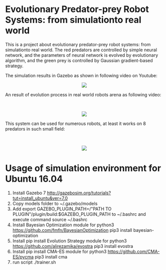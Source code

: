 # Evolutionary Predator-prey Robot Systems: from simulationto real world
This is a project about evolutionary predator-prey robot systems: from simulationto real world. The red predators are controlled by simple neural network, and the parameters of neural network is evolved by evolutionary algorithm, and the green prey is controlled by Gaussian gradient-based strategy.

The simulation results in Gazebo as shown in following video on Youtube:
<p align="center">
    <a href="http://www.youtube.com/watch?v=trR2Gc1tLzg"><img src="http://img.youtube.com/vi/trR2Gc1tLzg/0.jpg"></a>
</p>
<p> An result of evolution process in real world robots arena as following video:</p>
<br>
<p align="center">
    <a href="http://www.youtube.com/watch?v=fjTd06L-9bQ"><img src="http://img.youtube.com/vi/fjTd06L-9bQ/0.jpg"></a>
</p>
<p>This system can be used for numerous robots, at least it works on 8 predators in such small field:</p>
<br>
<p align="center">
    <a href="http://www.youtube.com/watch?v=Uhq7wDz3G_Q"><img src="http://img.youtube.com/vi/Uhq7wDz3G_Q/0.jpg"></a>
</p>

# Usage of simulation environment for Ubuntu 16.04
1. Install Gazebo 7 http://gazebosim.org/tutorials?tut=install_ubuntu&ver=7.0
2. Copy models folder to ~/.gazebo/models
3. Add 
   export GAZEBO_PLUGIN_PATH=/"PATH TO PLUGIN"/plugin/build:$GAZEBO_PLUGIN_PATH
   to ~/.bashrc and execute command 
   source ~/.bashrc
4. Install Bayesian Optimization module for python3 https://github.com/fmfn/BayesianOptimization
   pip3 install bayesian-optimization
5. Install pip install Evolution Strategy module for python3 https://github.com/alirezamika/evostra
   pip3 install evostra
6. Install pip install CMA-ES module for python3 https://github.com/CMA-ES/pycma
   pip3 install cma
7. run script ./trainer.sh
